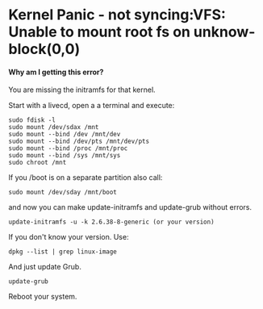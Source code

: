 # Kernel Panic - not syncing:VFS: Unable to mount root fs on unknow-block(0,0)

#### Why am I getting this error?
You are missing the initramfs for that kernel.

Start with a livecd, open a a terminal and execute:
```
sudo fdisk -l
sudo mount /dev/sdax /mnt
sudo mount --bind /dev /mnt/dev
sudo mount --bind /dev/pts /mnt/dev/pts
sudo mount --bind /proc /mnt/proc
sudo mount --bind /sys /mnt/sys
sudo chroot /mnt
``` 

If you /boot is on a separate partition also call:

```
sudo mount /dev/sday /mnt/boot
```

and now you can make update-initramfs and update-grub without errors.

```
update-initramfs -u -k 2.6.38-8-generic (or your version)
```

If you don't know your version. Use:

```
dpkg --list | grep linux-image
```

And just update Grub.

```
update-grub
```


Reboot your system.
